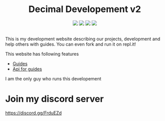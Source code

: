 <div align="center">
  <h1>Decimal Developement v2</h1>
  <div>
    <a href="https://github.com/Scientific-Guy/decimaldev/"><img src="http://img.shields.io/github/languages/count/scientific-guy/decimaldev?style=for-the-badge"></a>
    <a href="https://github.com/Scientific-Guy/decimaldev/"><img src="http://img.shields.io/github/repo-size/scientific-guy/decimaldev?style=for-the-badge"></a>
    <a href="https://github.com/Scientific-Guy/decimaldev/"><img src="http://img.shields.io/github/license/scientific-guy/decimaldev?style=for-the-badge"></a>
    <a href="https://repl.it/github/Scientific-Guy/decimaldev/"><img src="https://img.shields.io/badge/Fork-repl.it-7298da?style=for-the-badge"></a>
  </div>
</div><br>

This is my development website describing our projects, development and help others with guides. You can even fork and run it on repl.it!

This website has following features
- [Guides](https://decimaldev.xyz/guides)
- [Api for guides](https://decimaldev.xyz/guides/decimal-guides-api) 

I am the only guy who runs this developement

# Join my discord server
https://discord.gg/FrduEZd
